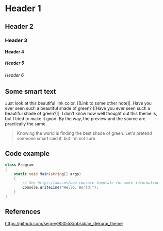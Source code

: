 # Header 1
## Header 2
### Header 3
#### Header 4
##### Header 5
###### Header 6

## Some smart text
Just look at this beautiful link color. [[Link to some other note]]. Have you ever seen such a beautiful shade of green? [[Have you ever seen such a beautiful shade of green?]]. I don’t know how well thought out this theme is, but I tried to make it good. By the way, the preview and the source are practically the same.

>Knowing the world is finding the best shade of green.
>Let's pretend someone smart said it, but I'm not sure.

## Code example
```c#
class Program
{
    static void Main(string[] args)
    {
        // See https://aka.ms/new-console-template for more information
        Console.WriteLine("Hello, World!");
    }
}
```

## References
https://github.com/sergey900553/obsidian_dekurai_theme
